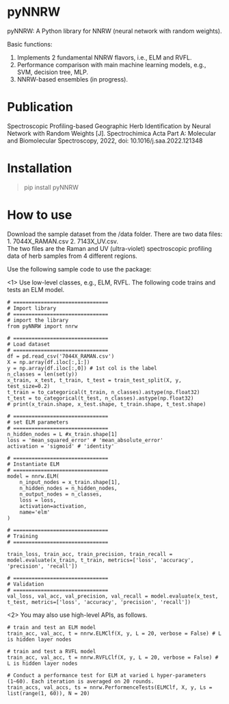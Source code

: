 # pyNNRW

pyNNRW: A Python library for NNRW (neural network with random weights).   

Basic functions:
1. Implements 2 fundamental NNRW flavors, i.e., ELM and RVFL.  
2. Performance comparison with main machine learning models, e.g., SVM, decision tree, MLP.   
3. NNRW-based ensembles (in progress).

# Publication

Spectroscopic Profiling-based Geographic Herb Identification by Neural Network with Random Weights [J]. Spectrochimica Acta Part A: Molecular and Biomolecular Spectroscopy, 2022, doi: 10.1016/j.saa.2022.121348

# Installation

> pip install pyNNRW

# How to use

Download the sample dataset from the /data folder.
There are two data files: 1. 7044X_RAMAN.csv 2. 7143X_UV.csv.  
The two files are the Raman and UV (ultra-violet) spectroscopic profiling data of herb samples from 4 different regions.  

Use the following sample code to use the package:

<1> Use low-level classes, e.g., ELM, RVFL. The following code trains and tests an ELM model.

    # ===============================
    # Import library
    # ===============================
    # import the library
    from pyNNRW import nnrw

    # ===============================
    # Load dataset
    # ===============================
    df = pd.read_csv('7044X_RAMAN.csv')
    X = np.array(df.iloc[:,1:])
    y = np.array(df.iloc[:,0]) # 1st col is the label
    n_classes = len(set(y))
    x_train, x_test, t_train, t_test = train_test_split(X, y, test_size=0.2)
    t_train = to_categorical(t_train, n_classes).astype(np.float32)
    t_test = to_categorical(t_test, n_classes).astype(np.float32)
    # print(x_train.shape, x_test.shape, t_train.shape, t_test.shape)

    # ===============================
    # set ELM parameters
    # ===============================
    n_hidden_nodes = L #x_train.shape[1]
    loss = 'mean_squared_error' # 'mean_absolute_error'
    activation = 'sigmoid' # 'identity'

    # ===============================
    # Instantiate ELM
    # ===============================
    model = nnrw.ELM(
        n_input_nodes = x_train.shape[1],
        n_hidden_nodes = n_hidden_nodes,
        n_output_nodes = n_classes,
        loss = loss,
        activation=activation,
        name='elm'
    )

    # ===============================
    # Training
    # ===============================
        
    train_loss, train_acc, train_precision, train_recall = model.evaluate(x_train, t_train, metrics=['loss', 'accuracy', 'precision', 'recall'])

    # ===============================
    # Validation
    # ===============================
    val_loss, val_acc, val_precision, val_recall = model.evaluate(x_test, t_test, metrics=['loss', 'accuracy', 'precision', 'recall'])


<2> You may also use high-level APIs, as follows.

    # train and test an ELM model
    train_acc, val_acc, t = nnrw.ELMClf(X, y, L = 20, verbose = False) # L is hidden layer nodes

    # train and test a RVFL model
    train_acc, val_acc, t = nnrw.RVFLClf(X, y, L = 20, verbose = False) # L is hidden layer nodes

    # Conduct a performance test for ELM at varied L hyper-parameters (1~60). Each iteration is averaged on 20 rounds.
    train_accs, val_accs, ts = nnrw.PerformenceTests(ELMClf, X, y, Ls = list(range(1, 60)), N = 20)

